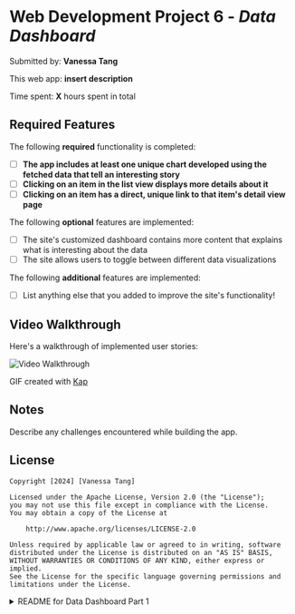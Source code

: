 # Web Development Project 6 - _Data Dashboard_

Submitted by: **Vanessa Tang**

This web app: **insert description**

Time spent: **X** hours spent in total

## Required Features

The following **required** functionality is completed:

-   [ ] **The app includes at least one unique chart developed using the fetched data that tell an interesting story**
-   [ ] **Clicking on an item in the list view displays more details about it**
-   [ ] **Clicking on an item has a direct, unique link to that item's detail view page**

The following **optional** features are implemented:

-   [ ] The site's customized dashboard contains more content that explains what is interesting about the data
-   [ ] The site allows users to toggle between different data visualizations

The following **additional** features are implemented:

-   [ ] List anything else that you added to improve the site's functionality!

## Video Walkthrough

Here's a walkthrough of implemented user stories:

<img src='walkthrough.gif' title='Video Walkthrough' width='' alt='Video Walkthrough' />

<!-- Replace this with whatever GIF tool you used! -->

GIF created with [Kap](https://getkap.co/)

<!-- Recommended tools:
[Kap](https://getkap.co/) for macOS
[ScreenToGif](https://www.screentogif.com/) for Windows
[peek](https://github.com/phw/peek) for Linux. -->

## Notes

Describe any challenges encountered while building the app.

## License

    Copyright [2024] [Vanessa Tang]

    Licensed under the Apache License, Version 2.0 (the "License");
    you may not use this file except in compliance with the License.
    You may obtain a copy of the License at

        http://www.apache.org/licenses/LICENSE-2.0

    Unless required by applicable law or agreed to in writing, software
    distributed under the License is distributed on an "AS IS" BASIS,
    WITHOUT WARRANTIES OR CONDITIONS OF ANY KIND, either express or implied.
    See the License for the specific language governing permissions and
    limitations under the License.

<details>
<summary>README for Data Dashboard Part 1</summary>

# Web Development Project 5 - _Data Dashboard_

Submitted by: **Vanessa Tang**

This web app: **displays data about breweries using the [OpenBreweryDB API](https://www.openbrewerydb.org/documentation). The initial list of data displayed on the app is from the `/v1/breweries` endpoint. Users may adjust the page size to change the amount of data displayed on the page. Users may also filter the data that is currently displayed on the page by search, name, city, state, country, and type. The reset button for the filter functionality will remove all filters from the list and display the non-filtered list again. Users can fetch new data from the API if they wish too using the search functionality. They can query for breweries by name, city, state, country, and type. They can also make a broad query that will search for all fields that contain that query. The reset button will return the list of data to be the initial list of data from when the app is first loaded. There are a couple of summary statistics displayed on the top of the page. The first card displays the total amount of breweries available in the API. The second card displays the total amount of breweries found with searching the API using the query provided by the user. The third card displays the total amount of breweries on the current page that fulfill the filters that were set by the user.**

Time spent: **15** hours spent in total

## Required Features

The following **required** functionality is completed:

-   [x] **The list displays a list of data fetched using an API call**
-   [x] **Data uses the useEffect React hook and async/await syntax**
-   [x] **The app dashboard includes at least three summary statistics about the data such as**
    -   [x] _Total number of data that the API provides_
    -   [x] _Total number of results found from searching using API_
    -   [x] _Total number of results found from filtering the current page of returned search results_
-   [x] **A search bar allows the user to search for an item in the fetched data**
-   [x] **Multiple different filters (2+) allow the user to filter items in the database by specified categories**

The following **optional** features are implemented:

-   [x] Multiple filters can be applied simultaneously
-   [x] Filters use different input types such as a text input, a selection, or a slider
-   [ ] The user can enter specific bounds for filter values

The following **additional** features are implemented:

-   [x] A search functionality so users can fetch more data from the API
-   [x] Page size limits

## Video Walkthrough

Here's a walkthrough of implemented user stories:

<img src='walkthrough1.gif' title='Video Walkthrough' width='' alt='Video Walkthrough' />

<!-- Replace this with whatever GIF tool you used! -->

GIF created with [Kap](https://getkap.co/)

<!-- Recommended tools:
[Kap](https://getkap.co/) for macOS
[ScreenToGif](https://www.screentogif.com/) for Windows
[peek](https://github.com/phw/peek) for Linux. -->

## Notes

Describe any challenges encountered while building the app.

I spent a lot of time just trying to find a viable API to use for the app. I originally wanted to use a different API listed on the project page, but there was no way to obtain an API key for that API so I had to switch the current API I am using. I had a lot of trouble thinking of what to do for the summary statistics because there just was not enough information from the API to come up with any statistics. Ultimately, I just decided to go with what I have right now since I already made the search part because I misunderstood the instructions. Also, I originally was planning on incorporating pagination so users can see more than the first few results from the API, but it ended up causing a lot of problems so I ended up scrapping that idea.

## License

    Copyright [2024] [Vanessa Tang]

    Licensed under the Apache License, Version 2.0 (the "License");
    you may not use this file except in compliance with the License.
    You may obtain a copy of the License at

        http://www.apache.org/licenses/LICENSE-2.0

    Unless required by applicable law or agreed to in writing, software
    distributed under the License is distributed on an "AS IS" BASIS,
    WITHOUT WARRANTIES OR CONDITIONS OF ANY KIND, either express or implied.
    See the License for the specific language governing permissions and
    limitations under the License.

</details>
